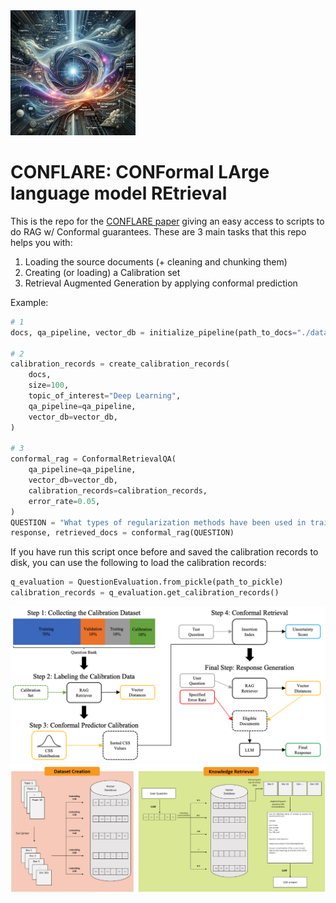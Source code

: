 <img src="./media/conflare.png" alt="drawing" width="200"/>

# CONFLARE: CONFormal LArge language model REtrieval

This is the repo for the [CONFLARE paper](arxiv.com) giving an easy access to scripts to do RAG w/ Conformal guarantees.
These are 3 main tasks that this repo helps you with:

1. Loading the source documents (+ cleaning and chunking them)
2. Creating (or loading) a Calibration set
3. Retrieval Augmented Generation by applying conformal prediction

Example:

```python
# 1
docs, qa_pipeline, vector_db = initialize_pipeline(path_to_docs="./data/documents")

# 2
calibration_records = create_calibration_records(
    docs,
    size=100,
    topic_of_interest="Deep Learning",
    qa_pipeline=qa_pipeline,
    vector_db=vector_db,
)

# 3
conformal_rag = ConformalRetrievalQA(
    qa_pipeline=qa_pipeline,
    vector_db=vector_db,
    calibration_records=calibration_records,
    error_rate=0.05,
)
QUESTION = "What types of regularization methods have been used in training of the deep models?"
response, retrieved_docs = conformal_rag(QUESTION)
```

If you have run this script once before and saved the calibration records to disk, you can use the following to load the calibration records:

```python
q_evaluation = QuestionEvaluation.from_pickle(path_to_pickle)
calibration_records = q_evaluation.get_calibration_records()
```

![figure1](./media/conflare-pipeline.png)
![figure2](./media/RAG.jpg)
